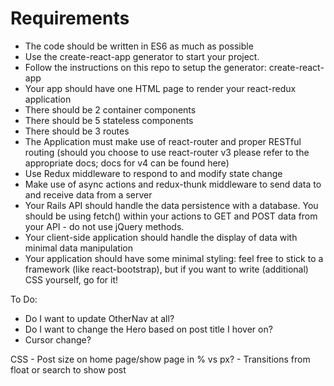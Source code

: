 # Requirements
- The code should be written in ES6 as much as possible
- Use the create-react-app generator to start your project.
- Follow the instructions on this repo to setup the generator: create-react-app
- Your app should have one HTML page to render your react-redux application
- There should be 2 container components
- There should be 5 stateless components
- There should be 3 routes
- The Application must make use of react-router and proper RESTful routing (should you choose to use react-router v3 please refer to the appropriate docs; docs for v4 can be found here)
- Use Redux middleware to respond to and modify state change
- Make use of async actions and redux-thunk middleware to send data to and receive data from a server
- Your Rails API should handle the data persistence with a database. You should be using fetch() within your actions to GET and POST data from your API - do not use jQuery methods.
- Your client-side application should handle the display of data with minimal data manipulation
- Your application should have some minimal styling: feel free to stick to a framework (like react-bootstrap), but if you want to write (additional) CSS yourself, go for it!



To Do:

- Do I want to update OtherNav at all?
- Do I want to change the Hero based on post title I hover on?
- Cursor change?

CSS
    - Post size on home page/show page in % vs px?
    - Transitions from float or search to show post